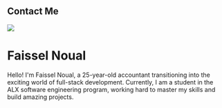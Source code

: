 ## Contact Me


 <a href="https://github.com/noualfaissel" target="_blank" rel="noreferrer"><img src="[YouTube](https://img.shields.io/badge/YouTube-%23FF0000.svg?style=for-the-badge&logo=YouTube&logoColor=white)"></a>





</p>


# Faissel Noual

Hello! I'm Faissel Noual,
a 25-year-old accountant transitioning into the exciting world of full-stack development. Currently,
I am a student in the ALX software engineering program, working hard to master my skills and build amazing projects.




